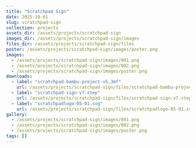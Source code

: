 ```yaml
---
title: "Scratchpad Sign"
date: 2025-10-01
slug: scratchpad-sign
collection: projects
assets_dir: /assets/projects/scratchpad-sign
images_dir: /assets/projects/scratchpad-sign/images
files_dir: /assets/projects/scratchpad-sign/files
poster: /assets/projects/scratchpad-sign/images/poster.png
images:
  - /assets/projects/scratchpad-sign/images/001.png
  - /assets/projects/scratchpad-sign/images/002.png
  - /assets/projects/scratchpad-sign/images/poster.png
downloads:
  - label: "scratchpad-bambu-project-v5.3mf"
    url: /assets/projects/scratchpad-sign/files/scratchpad-bambu-project-v5.3mf
  - label: "scratchpad-sign-v7.step"
    url: /assets/projects/scratchpad-sign/files/scratchpad-sign-v7.step
  - label: "scratchpadlogo-05-01.svg"
    url: /assets/projects/scratchpad-sign/files/scratchpadlogo-05-01.svg
gallery:
  - /assets/projects/scratchpad-sign/images/001.png
  - /assets/projects/scratchpad-sign/images/002.png
  - /assets/projects/scratchpad-sign/images/poster.png
tags: []
---
```

